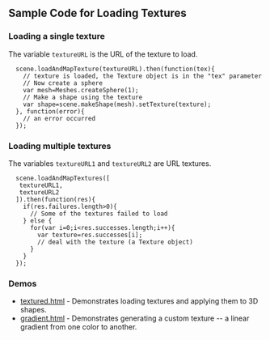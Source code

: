 ## Sample Code for Loading Textures

### Loading a single texture

The variable `textureURL` is the URL of the texture to load.

```
  scene.loadAndMapTexture(textureURL).then(function(tex){
    // texture is loaded, the Texture object is in the "tex" parameter
    // Now create a sphere
    var mesh=Meshes.createSphere(1);
    // Make a shape using the texture
    var shape=scene.makeShape(mesh).setTexture(texture);
  }, function(error){
    // an error occurred
  });
```

### Loading multiple textures

The variables `textureURL1` and `textureURL2` are URL textures.

```
  scene.loadAndMapTextures([
   textureURL1,
   textureURL2
  ]).then(function(res){
    if(res.failures.length>0){
      // Some of the textures failed to load
    } else {
      for(var i=0;i<res.successes.length;i++){
        var texture=res.successes[i];
        // deal with the texture (a Texture object)
      }
    }
  });
```

### Demos

* [textured.html](https://peteroupc.github.io/html3dutil/demos/textured.html) - Demonstrates loading textures
and applying them to 3D shapes.
* [gradient.html](https://peteroupc.github.io/html3dutil/demos/gradient.html) - Demonstrates generating a custom
texture -- a linear gradient from one color to another.
